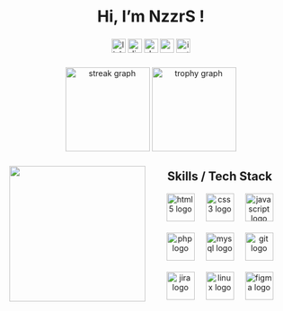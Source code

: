 <h1 align="center">Hi, I’m NzzrS !</h1>

###

<div align="center">
  <img src="https://img.shields.io/static/v1?message=LinkedIn&logo=linkedin&label=&color=0077B5&logoColor=white&labelColor=&style=for-the-badge" height="25" alt="linkedin logo"  />
  <img src="https://img.shields.io/static/v1?message=Discord&logo=discord&label=&color=7289DA&logoColor=white&labelColor=&style=for-the-badge" height="25" alt="discord logo"  />
  <img src="https://img.shields.io/static/v1?message=dev.to&logo=dev.to&label=&color=0A0A0A&logoColor=white&labelColor=&style=for-the-badge" height="25" alt="devto logo"  />
  <img src="https://img.shields.io/static/v1?message=Gmail&logo=gmail&label=&color=D14836&logoColor=white&labelColor=&style=for-the-badge" height="25" alt="gmail logo"  />
  <img src="https://img.shields.io/static/v1?message=Instagram&logo=instagram&label=&color=E4405F&logoColor=white&labelColor=&style=for-the-badge" height="25" alt="instagram logo"  />
</div>

###

<div align="center">
  <img src="https://streak-stats.demolab.com?user=nzrrs&locale=en&mode=daily&theme=dark&hide_border=false&border_radius=5&order=3" height="150" alt="streak graph"  />
  <img src="https://github-profile-trophy.vercel.app?username=nzrrs&theme=chalk&column=-1&row=1&margin-w=8&margin-h=8&no-bg=false&no-frame=false&order=4" height="150" alt="trophy graph"  />
</div>

###

<img align="left" height="242" src="https://media2.giphy.com/media/v1.Y2lkPTc5MGI3NjExenpxd2R6bW9oejFiNjJoeWw3NDdmODd2OXY0Mnp3cGhqZGcybXVrYSZlcD12MV9pbnRlcm5hbF9naWZfYnlfaWQmY3Q9Zw/jzHFPlw89eTqU/giphy.gif"  />

###

<div align="center">
  <h2>Skills / Tech Stack</h2>
  <div style="display: flex; justify-content: center; flex-wrap: wrap; gap: 20px; margin-top: 10px;">
    <img src="https://cdn.jsdelivr.net/gh/devicons/devicon/icons/html5/html5-original.svg" height="50" alt="html5 logo" />
    <img src="https://cdn.jsdelivr.net/gh/devicons/devicon/icons/css3/css3-original.svg" height="50" alt="css3 logo" />
    <img src="https://cdn.jsdelivr.net/gh/devicons/devicon/icons/javascript/javascript-original.svg" height="50" alt="javascript logo" />
    <img src="https://cdn.jsdelivr.net/gh/devicons/devicon/icons/php/php-original.svg" height="50" alt="php logo" />
    <img src="https://cdn.jsdelivr.net/gh/devicons/devicon/icons/mysql/mysql-original.svg" height="50" alt="mysql logo" />
    <img src="https://cdn.jsdelivr.net/gh/devicons/devicon/icons/git/git-original.svg" height="50" alt="git logo" />
    <img src="https://cdn.jsdelivr.net/gh/devicons/devicon/icons/jira/jira-original.svg" height="50" alt="jira logo" />
    <img src="https://cdn.jsdelivr.net/gh/devicons/devicon/icons/linux/linux-original.svg" height="50" alt="linux logo" />
    <img src="https://cdn.jsdelivr.net/gh/devicons/devicon/icons/figma/figma-original.svg" height="50" alt="figma logo" />
  </div>
</div>

###

